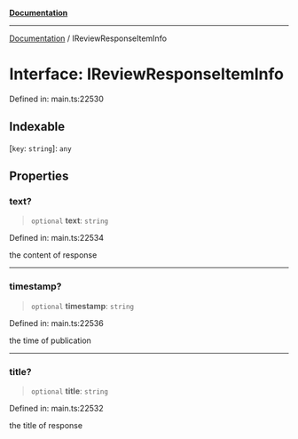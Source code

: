 [**Documentation**](../README.md)

***

[Documentation](../README.md) / IReviewResponseItemInfo

# Interface: IReviewResponseItemInfo

Defined in: main.ts:22530

## Indexable

\[`key`: `string`\]: `any`

## Properties

### text?

> `optional` **text**: `string`

Defined in: main.ts:22534

the content of response

***

### timestamp?

> `optional` **timestamp**: `string`

Defined in: main.ts:22536

the time of publication

***

### title?

> `optional` **title**: `string`

Defined in: main.ts:22532

the title of response
